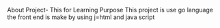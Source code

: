 About Project- This for Learning Purpose
This project is use go language 
the front end is make by using j=html and java script
